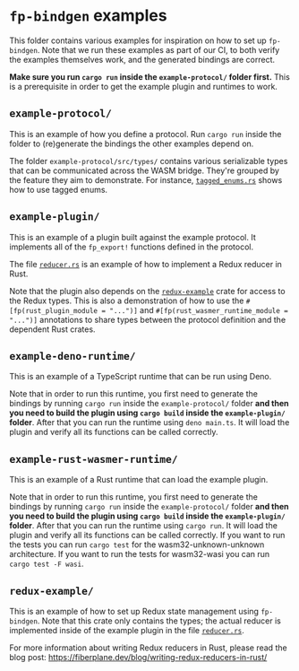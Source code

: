 # `fp-bindgen` examples

This folder contains various examples for inspiration on how to set up `fp-bindgen`. Note that we
run these examples as part of our CI, to both verify the examples themselves work, and the generated
bindings are correct.

**Make sure you run `cargo run` inside the `example-protocol/` folder first.** This is a
prerequisite in order to get the example plugin and runtimes to work.

## `example-protocol/`

This is an example of how you define a protocol. Run `cargo run` inside the folder to (re)generate
the bindings the other examples depend on.

The folder `example-protocol/src/types/` contains various serializable types that can be
communicated across the WASM bridge. They're grouped by the feature they aim to demonstrate. For
instance, [`tagged_enums.rs`](example-protocol/src/types/tagged_enums.rs) shows how to use tagged
enums.

## `example-plugin/`

This is an example of a plugin built against the example protocol. It implements all of the
`fp_export!` functions defined in the protocol.

The file [`reducer.rs`](example-plugin/src/reducer.rs) is an example of how to implement a Redux
reducer in Rust.

Note that the plugin also depends on the [`redux-example`](#redux-example) crate for access to the
Redux types. This is also a demonstration of how to use the `#[fp(rust_plugin_module = "...")]` and
`#[fp(rust_wasmer_runtime_module = "...")]` annotations to share types between the protocol
definition and the dependent Rust crates.

## `example-deno-runtime/`

This is an example of a TypeScript runtime that can be run using Deno.

Note that in order to run this runtime, you first need to generate the bindings by running
`cargo run` inside the `example-protocol/` folder
**and then you need to build the plugin using `cargo build` inside the `example-plugin/` folder**.
After that you can run the runtime using `deno main.ts`. It will load the plugin and verify all its
functions can be called correctly.

## `example-rust-wasmer-runtime/`

This is an example of a Rust runtime that can load the example plugin.

Note that in order to run this runtime, you first need to generate the bindings by running
`cargo run` inside the `example-protocol/` folder
**and then you need to build the plugin using `cargo build` inside the `example-plugin/` folder**.
After that you can run the runtime using `cargo run`. It will load the plugin and verify all its
functions can be called correctly.
If you want to run the tests you can run `cargo test` for the wasm32-unknown-unknown architecture.
If you want to run the tests for wasm32-wasi you can run `cargo test -F wasi`.

## `redux-example/`

This is an example of how to set up Redux state management using `fp-bindgen`. Note that this crate
only contains the types; the actual reducer is implemented inside of the example plugin in the file
[`reducer.rs`](example-plugin/src/reducer.rs).

For more information about writing Redux reducers in Rust, please read the blog post:
https://fiberplane.dev/blog/writing-redux-reducers-in-rust/
